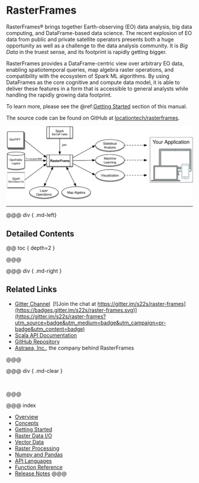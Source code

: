 # RasterFrames

RasterFrames® brings together Earth-observing (EO) data analysis, big data computing, and DataFrame-based data science. The recent explosion of EO data from public and private satellite operators presents both a huge opportunity as well as a challenge to the data analysis community. It is _Big Data_ in the truest sense, and its footprint is rapidly getting bigger. 

RasterFrames provides a DataFrame-centric view over arbitrary EO data, enabling spatiotemporal queries, map algebra raster operations, and compatibility with the ecosystem of Spark ML algorithms. By using DataFrames as the core cognitive and compute data model, it is able to deliver these features in a form that is accessible to general analysts while handling the rapidly growing data footprint.

To learn more, please see the @ref:[Getting Started](getting-started.md) section of this manual.

The source code can be found on GitHub at [locationtech/rasterframes](https://github.com/locationtech/rasterframes).

<img src="RasterFramePipeline.svg" width="600px"/>

<hr/>

@@@ div { .md-left}

## Detailed Contents

@@ toc { depth=2 }

@@@

@@@ div { .md-right }

## Related Links

* [Gitter Channel](https://gitter.im/s22s/raster-frames)&nbsp;&nbsp;[![Join the chat at https://gitter.im/s22s/raster-frames](https://badges.gitter.im/s22s/raster-frames.svg)](https://gitter.im/s22s/raster-frames?utm_source=badge&utm_medium=badge&utm_campaign=pr-badge&utm_content=badge)
* [Scala API Documentation](latest/api/index.html)
* [GitHub Repository](https://github.com/locationtech/rasterframes)
* [Astraea, Inc.](http://www.astraea.earth/), the company behind RasterFrames

@@@

@@@ div { .md-clear }

&nbsp;

@@@

@@@ index
* [Overview](description.md)
* [Concepts](concepts.md)
* [Getting Started](getting-started.md)
* [Raster Data I/O](raster-io.md)
* [Vector Data](vector-data.md)
* [Raster Processing](raster-processing.md)
* [Numpy and Pandas](numpy-pandas.md) 
* [API Languages](languages.md)
* [Function Reference](reference.md)
* [Release Notes](release-notes.md)
@@@

